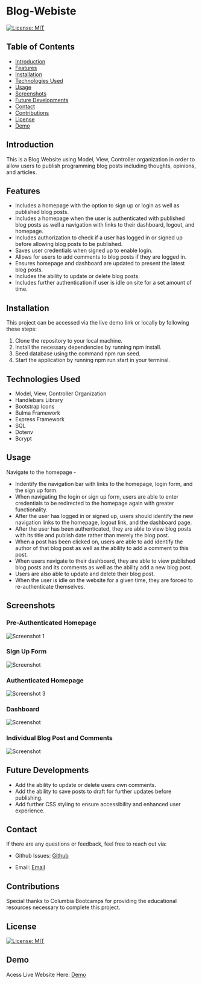 # Blog-Webiste

[![License: MIT](https://img.shields.io/badge/License-MIT-yellow.svg)](https://opensource.org/licenses/MIT)

## Table of Contents

* [Introduction](#introduction)
* [Features](#features)
* [Installation](#installation)
* [Technologies Used](#technologies-used)
* [Usage](#usage)
* [Screenshots](#screenshots)
* [Future Developments](#future-developments)
* [Contact](#contact)
* [Contributions](#contributions)
* [License](#license)
* [Demo](#demo)

## Introduction

This is a Blog Website using Model, View, Controller organization in order to allow users to publish programming blog posts including thoughts, opinions, and articles.

## Features

* Includes a homepage with the option to sign up or login as well as published blog posts.
* Includes a homepage when the user is authenticated with published blog posts as well a navigation with links to their dashboard, logout, and homepage.
* Includes authorization to check if a user has logged in or signed up before allowing blog posts to be published.
* Saves user credentials when signed up to enable login.
* Allows for users to add comments to blog posts if they are logged in.
* Ensures homepage and dashboard are updated to present the latest blog posts.
* Includes the ability to update or delete blog posts.
* Includes further authentication if user is idle on site for a set amount of time.

## Installation

This project can be accessed via the live demo link or locally by following these steps:

1. Clone the repository to your local machine.
2. Install the necessary dependencies by running npm install.
3. Seed database using the command npm run seed.
4. Start the application by running npm run start in your terminal.

## Technologies Used

* Model, View, Controller Organization
* Handlebars Library
* Bootstrap Icons
* Bulma Framework
* Express Framework
* SQL
* Dotenv
* Bcrypt

## Usage

Navigate to the homepage -

* Indentify the navigation bar with links to the homepage, login form, and the sign up form.
* When navigating the login or sign up form, users are able to enter credentials to be redirected to the homepage again with greater functionality.
* After the user has logged in or signed up, users should identify the new navigation links to the homepage, logout link, and the dashboard page.
* After the user has been authenticated, they are able to view blog posts with its title and publish date rather than merely the blog post.
* When a post has been clicked on, users are able to add identify the author of that blog post as well as the ability to add a comment to this post.
* When users navigate to their dashboard, they are able to view published blog posts and its comments as well as the ability add a new blog post.
* Users are also able to update and delete their blog post.
* When the user is idle on the website for a given time, they are forced to re-authenticate themselves.

## Screenshots

### Pre-Authenticated Homepage

![Screenshot 1](./public/images/blog1.png)

### Sign Up Form

![Screenshot](./public/images/blog2.png)

### Authenticated Homepage

![Screenshot 3](./public/images/blog3.png)

### Dashboard

![Screenshot](./public/images/blog4.png)

### Individual Blog Post and Comments

![Screenshot](./public/images/blog5.png)

## Future Developments

* Add the ability to update or delete users own comments.
* Add the ability to save posts to draft for further updates before publishing.
* Add further CSS styling to ensure accessibility and enhanced user experience.

## Contact

If there are any questions or feedback, feel free to reach out via: 

* Github Issues: [Github](http://Github.com/Taylor-Brandon)

* Email: [Email](mailto://taylorbrandon.dev@gmail.com)

## Contributions

Special thanks to Columbia Bootcamps for providing the educational resources necessary to complete this project.

## License
[![License: MIT](https://img.shields.io/badge/License-MIT-yellow.svg)](https://opensource.org/licenses/MIT)

## Demo

Acess Live Website Here: [Demo](https://mysterious-woodland-92307-fc6df31f4737.herokuapp.com/)